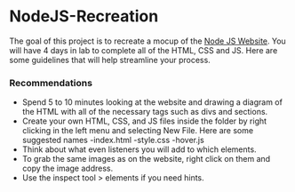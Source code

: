 # NodeJS-Recreation

The goal of this project is to recreate a mocup of the [Node JS Website](https://nodejs.org).  You will have 4 days in lab to complete all of the HTML, CSS and JS.  Here are some guidelines that will help streamline your process.

### Recommendations
  +  Spend 5 to 10 minutes looking at the website and drawing a diagram of the HTML with all of the necessary tags such as divs and sections.
  +  Create your own HTML, CSS, and JS files inside the folder by right clicking in the left menu and selecting New File.  Here are some suggested names
      -index.html
      -style.css
      -hover.js
  +  Think about what even listeners you will add to which elements.
  +  To grab the same images as on the website, right click on them and copy the image address.
  +  Use the inspect tool > elements if you need hints.
